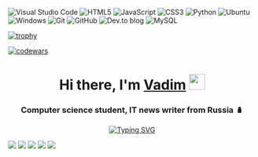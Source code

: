 
![Visual Studio Code](https://img.shields.io/badge/Visual%20Studio%20Code-0078d7.svg?style=for-the-badge&logo=visual-studio-code&logoColor=white)
![HTML5](https://img.shields.io/badge/html5-%23E34F26.svg?style=for-the-badge&logo=html5&logoColor=white)
![JavaScript](https://img.shields.io/badge/javascript-%23323330.svg?style=for-the-badge&logo=javascript&logoColor=%23F7DF1E)
![CSS3](https://img.shields.io/badge/css3-%231572B6.svg?style=for-the-badge&logo=css3&logoColor=white)
![Python](https://img.shields.io/badge/python-3670A0?style=for-the-badge&logo=python&logoColor=ffdd54)
![Ubuntu](https://img.shields.io/badge/Ubuntu-294172?style=for-the-badge&logo=ubuntu&logoColor=white)
![Windows](https://img.shields.io/badge/Windows-0078D6?style=for-the-badge&logo=windows&logoColor=white)
![Git](https://img.shields.io/badge/git-%23F05033.svg?style=for-the-badge&logo=git&logoColor=white)
![GitHub](https://img.shields.io/badge/github-%23121011.svg?style=for-the-badge&logo=github&logoColor=white)
![Dev.to blog](https://img.shields.io/badge/dev.to-0A0A0A?style=for-the-badge&logo=dev.to&logoColor=white)
![MySQL](https://img.shields.io/badge/mysql-4479A1.svg?style=for-the-badge&logo=mysql&logoColor=white)


[![trophy](https://github-profile-trophy.vercel.app/?username=vadimkulishov&theme=radical)](https://github.com/ryo-ma/github-profile-trophy)

[![codewars](https://www.codewars.com/users/vadimkulishov/badges/large)](https://www.codewars.com/users/vadimkulishov)

<h1 align="center">Hi there, I'm <a href="https://t.me/vadimkulishov" target="_blank">Vadim</a> 
<img src="https://github.com/blackcater/blackcater/raw/main/images/Hi.gif" height="32"/></h1>
<h3 align="center">Computer science student, IT news writer from Russia 🪆</h3>
<div style="text-align: center;">
<a href="https://git.io/typing-svg"><img src="https://readme-typing-svg.herokuapp.com?font=Fira+Code&pause=1000&width=435&lines=Frontend+developer.+(Junior)" alt="Typing SVG"></a>
</div>

![](https://github-profile-summary-cards.vercel.app/api/cards/profile-details?username=vadimkulishov&theme=solarized_dark)
![](https://github-profile-summary-cards.vercel.app/api/cards/most-commit-language?username=vadimkulishov&theme=solarized_dark)
![](https://github-profile-summary-cards.vercel.app/api/cards/repos-per-language?username=vadimkulishov&theme=solarized_dark)
![](https://github-profile-summary-cards.vercel.app/api/cards/stats?username=vadimkulishov&theme=solarized_dark)
![](https://github-profile-summary-cards.vercel.app/api/cards/productive-time?username=vadimkulishov&theme=solarized_dark)
